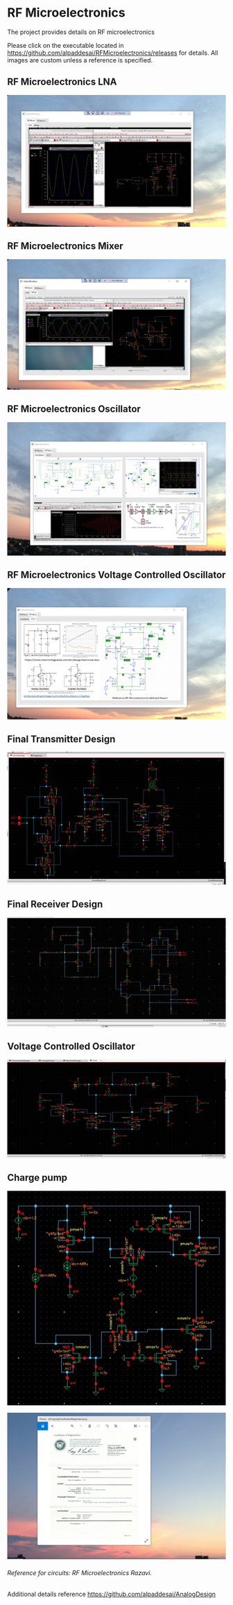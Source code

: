 # RF Microelectronics

The project provides details on RF microelectronics

Please click on the executable located in https://github.com/alpaddesai/RFMicroelectronics/releases for details. All images are custom unless a reference is specified.

## RF Microelectronics LNA
![image](RFMicroelectronics1.png)

## RF Microelectronics Mixer
![image](RFMicroelectronicsII.png)

## RF Microelectronics Oscillator
![image](RFMicroelectronicsV.png)

## RF Microelectronics Voltage Controlled Oscillator
![image](RFMicroelectronics_VCO.png)

## Final Transmitter Design 
![image](FinalTxDesign.png)

## Final Receiver Design
![image](FinalRxDesign.png)

## Voltage Controlled Oscillator
![image](VoltageControlledOscillator.png)

## Charge pump
![image](ChargePump.png)

![image](USCopyrightCertificate.png)

###### Reference for circuits: RF Microelectronics Razavi.
Additional details reference https://github.com/alpaddesai/AnalogDesign
